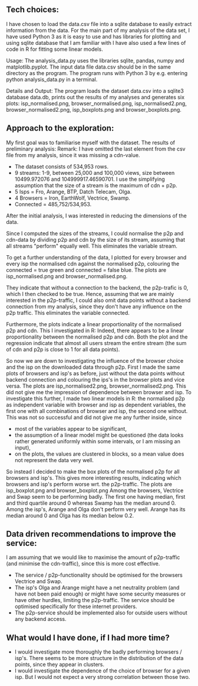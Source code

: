 Tech choices:
------
I have chosen to load the data.csv file into a sqlite database to easily extract information from the data.
For the main part of my analysis of the data set, I have used Python 3 as it is easy to use and has libraries for plotting and using sqlite database that I am familiar with
I have also used a few lines of code in R for fitting some linear models.

Usage:
The analysis_data.py uses the libraries sqlite, pandas, numpy and matplotlib.pyplot. The input data file data.csv should be in the same directory as the program. The program runs with Python 3 by e.g. entering
python analysis_data.py in a terminal.

Details and Output:
The program loads the dataset data.csv into a sqlite3 database data.db, prints out the results of my analyses and generates six plots: isp_normalised.png, browser_normalised.png, isp_normalised2.png, browser_normalised2.png, isp_boxplots.png and browser_boxplots.png.


Approach to the exploration:
------
My first goal was to familiarise myself with the dataset.
The results of preliminary analysis:
Remark: I have omitted the last element from the csv file from my analysis, since it was missing a cdn-value.

* The dataset consists of 534,953 rows.
* 9 streams: 1-9, between 25,000 and 100,000 views, size between 10499.972076 and 104999917.46590701.
I use the simplifying assumption that the size of a stream is the maximum of cdn + p2p.
* 5 Isps = Fro, Arange, BTP, Datch Telecam, Olga.
* 4 Browsers = Iron, EarthWolf, Vectrice, Swamp.
* Connected = 485,752/534,953.

After the initial analysis, I was interested in reducing the dimensions of the data.

Since I computed the sizes of the streams, I could normalise the p2p and cdn-data by dividing p2p and cdn by the size of its stream, assuming that all streams "perform" equally well. This eliminates the variable stream.

To get a further understanding of the data, I plotted for every browser and every isp the normalised cdn against the normalised p2p, colouring the connected = true green and connected = false blue. The plots are isp_normalised.png and browser_normalised.png.

They indicate that without a connection to the backend, the p2p-trafic is 0, which I then checked to be true.
Hence, assuming that we are mainly interested in the p2p-traffic, I could also omit data points without a backend connection from my analysis, since they don't have any influence on the p2p traffic. This eliminates the variable connected.

Furthermore, the plots indicate a linear proportionality of the normalised p2p and cdn.
This I investigated in R: Indeed, there appears to be a linear proportionality between the normalised p2p and cdn. Both the plot and the regression indicate that almost all users stream the entire stream (the sum of cdn and p2p is close to 1 for all data points). 

So now we are down to investigating the influence of the browser choice and the isp on the downloaded data through p2p.
First I made the same plots of browsers and isp's as before, just without the data points without backend connection and colouring the ips's in the browser plots and vice versa. The plots are isp_normalised2.png, browser_normalised2.png. This did not give me the impression of dependence between browser and isp. 
To investigate this further, I made two linear models in R: the normalised p2p as independent variable with browser and isp as dependent variables, the first one with all combinations of browser and isp, the second one without. This was not so successful and did not give me any further inside, since
* most of the variables appear to be significant,
* the assumption of a linear model might be questioned (the data looks rather generated uniformly within some intervals, or I am missing an input),
* on the plots, the values are clustered in blocks, so a mean value does not represent the data very well.

So instead I decided to make the box plots of the normalised p2p for all browsers and isp's. This gives more interesting results, indicating which browsers and isp's perform worse wrt. the p2p-traffic. The plots are isp_boxplot.png and browser_boxplot.png
Among the browsers, Vectrice and Swap seem to be performing badly. The first one having median, first and third quartile around 0 whereas Swamp has the median around 0.
Among the isp's, Arange and Olga don't perform very well. Arange has its median around 0 and Olga has its median below 0.2. 


Data driven recommendations to improve the service:
------
I am assuming that we would like to maximise the amount of p2p-traffic (and minimise the cdn-traffic), since this is more cost effective.

* The service / p2p-functionality should be optimised for the browsers Vectrice and Swap.
* The isp's Olga and Arange might have a net neutrality problem (and have not been paid enough) or might have some security measures or have other hurdles, limiting the p2p-traffic. The service should be optimised specifically for these internet providers.
* The p2p-service should be implemented also for outside users without any backend access.


What would I have done, if I had more time?
------
* I would investigate more thoroughly the badly performing browsers / isp's. There seems to be more structure in the distribution of the data points, since they appear in clusters.
* I would investigate the dependence of the choice of browser for a given isp. But I would not expect a very strong correlation between those two.